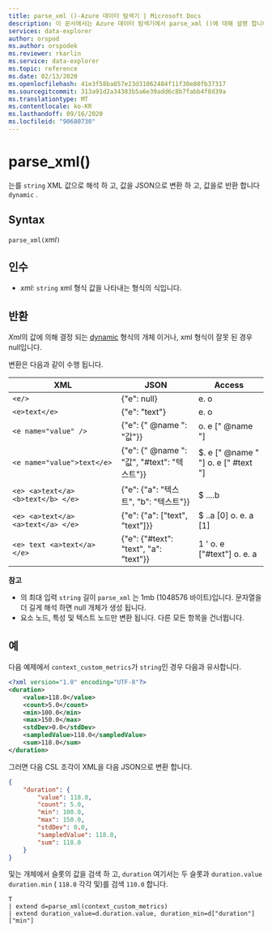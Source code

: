 ```yaml
---
title: parse_xml ()-Azure 데이터 탐색기 | Microsoft Docs
description: 이 문서에서는 Azure 데이터 탐색기에서 parse_xml ()에 대해 설명 합니다.
services: data-explorer
author: orspod
ms.author: orspodek
ms.reviewer: rkarlin
ms.service: data-explorer
ms.topic: reference
ms.date: 02/13/2020
ms.openlocfilehash: 41e3f58ba857e23d31062484f11f30e80fb37317
ms.sourcegitcommit: 313a91d2a34383b5a6e39add6c8b7fabb4f8d39a
ms.translationtype: MT
ms.contentlocale: ko-KR
ms.lasthandoff: 09/16/2020
ms.locfileid: "90680730"
---
```

# <a name="parse_xml"></a>parse_xml()

는를 `string` XML 값으로 해석 하 고, 값을 JSON으로 변환 하 고, 값을로 반환 합니다 `dynamic` .

## <a name="syntax"></a>Syntax

`parse_xml(`*xml*`)`

## <a name="arguments"></a>인수

* *xml*: `string` xml 형식 값을 나타내는 형식의 식입니다.

## <a name="returns"></a>반환

*Xml*의 값에 의해 결정 되는 [dynamic](./scalar-data-types/dynamic.md) 형식의 개체 이거나, xml 형식이 잘못 된 경우 null입니다.

변환은 다음과 같이 수행 됩니다.

XML                                |JSON                                            |Access
-----------------------------------|------------------------------------------------|--------------         
`<e/>`                             | {"e": null}                                  | e. o
`<e>text</e>`                      | {"e": "text"}                                | e. o
`<e name="value" />`               | {"e": {" @name ": "값"}}                     | o. e [" @name "]
`<e name="value">text</e>`         | {"e": {" @name ": "값", "#text": "텍스트"}} | $. e [" @name " "] o. e [" #text "]
`<e> <a>text</a> <b>text</b> </e>` | {"e": {"a": "텍스트", "b": "텍스트"}}          | $ ....b
`<e> <a>text</a> <a>text</a> </e>` | {"e": {"a": ["text", "text"]}}             | $ ..a [0] o. e. a [1]
`<e> text <a>text</a> </e>`        | {"e": {"#text": "text", "a": "text"}}      | 1 ' o. e ["#text"] o. e. a

**참고**

* 의 최대 입력 `string` 길이 `parse_xml` 는 1mb (1048576 바이트)입니다. 문자열을 더 길게 해석 하면 null 개체가 생성 됩니다.
* 요소 노드, 특성 및 텍스트 노드만 변환 됩니다. 다른 모든 항목을 건너뜁니다.
 
## <a name="example"></a>예

다음 예제에서 `context_custom_metrics`가 `string`인 경우 다음과 유사합니다. 

```xml
<?xml version="1.0" encoding="UTF-8"?>
<duration>
    <value>118.0</value>
    <count>5.0</count>
    <min>100.0</min>
    <max>150.0</max>
    <stdDev>0.0</stdDev>
    <sampledValue>118.0</sampledValue>
    <sum>118.0</sum>
</duration>
```

그러면 다음 CSL 조각이 XML을 다음 JSON으로 변환 합니다.

```json
{
    "duration": {
        "value": 118.0,
        "count": 5.0,
        "min": 100.0,
        "max": 150.0,
        "stdDev": 0.0,
        "sampledValue": 118.0,
        "sum": 118.0
    }
}
```

및는 개체에서 슬롯의 값을 검색 하 고, `duration` 여기서는 두 슬롯과 `duration.value` `duration.min` ( `118.0` 각각 및)를 검색 `110.0` 합니다.

```kusto
T
| extend d=parse_xml(context_custom_metrics) 
| extend duration_value=d.duration.value, duration_min=d["duration"]["min"]
```
